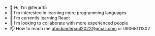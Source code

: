 - 👋 Hi, I’m @feran15
- 👀 I’m interested in learning more programming languages
- 🌱 I’m currently learning React
- 💞️ I’m looking to collaborate with more experienced people
- 📫 How to reach me abodundepaul2022@gmail.com or 09068111302

<!---
feran15/feran15 is a ✨ special ✨ repository because its `README.md` (this file) appears on your GitHub profile.
You can click the Preview link to take a look at your changes.
--->
